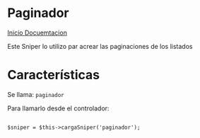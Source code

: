 Paginador
=========

[Inicio Docuemtacion][1]

Este Sniper lo utilizo par acrear las paginaciones de los listados

# Características

Se llama: `paginador`

Para llamarlo desde el controlador:

```

$sniper = $this->cargaSniper('paginador');


```

[1]: Inicio_Docuemntacion.md
